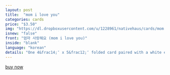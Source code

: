 ```yaml
---
layout: post
title:  "mom i love you"
categories: cards
price: "$3.50"
img: "https://dl.dropboxusercontent.com/u/1228961/nativehaus/cards/mom.jpg"
isnew: "false"
front: "엄마 사랑해요 (mom i love you)"
inside: "blank"
language: "korean"
details: "One 4&frac14;″ x 5&frac12;″ folded card paired with a white envelope."
---
```


<a href="https://gum.co/DjcM" class="button button--green">buy now</a> <script type="text/javascript" src="https://gumroad.com/js/gumroad.js"></script>